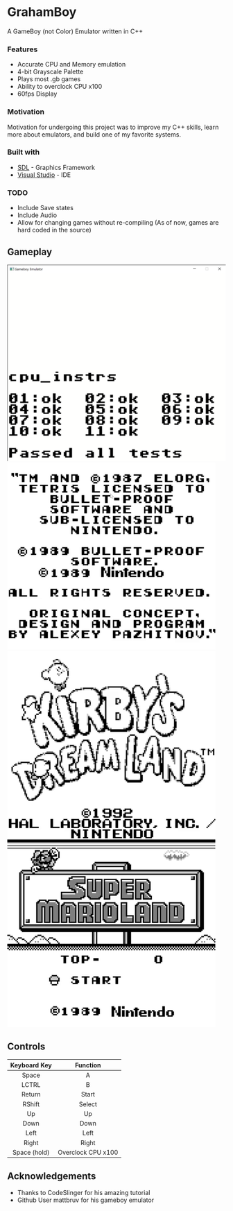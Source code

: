 # GrahamBoy
A GameBoy (not Color) Emulator written in C++

### Features
* Accurate CPU and Memory emulation
* 4-bit Grayscale Palette
* Plays most .gb games
* Ability to overclock CPU x100
* 60fps Display

### Motivation
Motivation for undergoing this project was to improve my C++ skills, learn more about emulators, and build one of my favorite systems.

### Built with
* [SDL](https://www.libsdl.org/download-2.0.php) - Graphics Framework
* [Visual Studio](https://visualstudio.microsoft.com/) - IDE

### TODO
* Include Save states
* Include Audio
* Allow for changing games without re-compiling (As of now, games are hard coded in the source)

## Gameplay
![CPU TESTS PASSED](https://raw.githubusercontent.com/elgie91/GrahamBoy/master/Gameboy%20Emulator%202019-07-30%203_36_07%20PM.png)
![TETRIS](tetris.gif?raw=true "Tetris")
![DREAMLAND](dreamland.gif?raw=true "Kirby Dreamland")
![Mario](mario.gif?raw=true "Super Mario Land 1")

## Controls
| Keyboard Key | Function |
| :-: | :-------: |
| Space | A |
| LCTRL | B |
| Return | Start |
| RShift | Select |
| Up | Up |
| Down | Down |
| Left | Left |
| Right | Right |
| Space (hold) | Overclock CPU x100 |

## Acknowledgements
* Thanks to CodeSlinger for his amazing tutorial
* Github User mattbruv for his gameboy emulator


